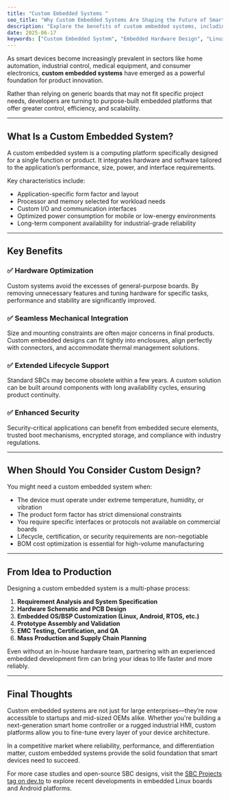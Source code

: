 ```yaml
---
title: "Custom Embedded Systems "
seo_title: "Why Custom Embedded Systems Are Shaping the Future of Smart Devices"
description: "Explore the benefits of custom embedded systems, including optimized performance, long-term support, and application-specific integration for smart devices and industrial applications."
date: 2025-06-17
keywords: ["Custom Embedded System", "Embedded Hardware Design", "Linux BSP", "Industrial SBC", "Embedded Development", "Smart Devices"]
---
```


As smart devices become increasingly prevalent in sectors like home automation, industrial control, medical equipment, and consumer electronics, **custom embedded systems** have emerged as a powerful foundation for product innovation.

Rather than relying on generic boards that may not fit specific project needs, developers are turning to purpose-built embedded platforms that offer greater control, efficiency, and scalability.

---

## What Is a Custom Embedded System?

A custom embedded system is a computing platform specifically designed for a single function or product. It integrates hardware and software tailored to the application’s performance, size, power, and interface requirements.

Key characteristics include:

- Application-specific form factor and layout  
- Processor and memory selected for workload needs  
- Custom I/O and communication interfaces  
- Optimized power consumption for mobile or low-energy environments  
- Long-term component availability for industrial-grade reliability

---

## Key Benefits

### ✅ Hardware Optimization  
Custom systems avoid the excesses of general-purpose boards. By removing unnecessary features and tuning hardware for specific tasks, performance and stability are significantly improved.

### ✅ Seamless Mechanical Integration  
Size and mounting constraints are often major concerns in final products. Custom embedded designs can fit tightly into enclosures, align perfectly with connectors, and accommodate thermal management solutions.

### ✅ Extended Lifecycle Support  
Standard SBCs may become obsolete within a few years. A custom solution can be built around components with long availability cycles, ensuring product continuity.

### ✅ Enhanced Security  
Security-critical applications can benefit from embedded secure elements, trusted boot mechanisms, encrypted storage, and compliance with industry regulations.

---

## When Should You Consider Custom Design?

You might need a custom embedded system when:

- The device must operate under extreme temperature, humidity, or vibration  
- The product form factor has strict dimensional constraints  
- You require specific interfaces or protocols not available on commercial boards  
- Lifecycle, certification, or security requirements are non-negotiable  
- BOM cost optimization is essential for high-volume manufacturing

---

## From Idea to Production

Designing a custom embedded system is a multi-phase process:

1. **Requirement Analysis and System Specification**  
2. **Hardware Schematic and PCB Design**  
3. **Embedded OS/BSP Customization (Linux, Android, RTOS, etc.)**  
4. **Prototype Assembly and Validation**  
5. **EMC Testing, Certification, and QA**  
6. **Mass Production and Supply Chain Planning**

Even without an in-house hardware team, partnering with an experienced embedded development firm can bring your ideas to life faster and more reliably.

---

## Final Thoughts

Custom embedded systems are not just for large enterprises—they’re now accessible to startups and mid-sized OEMs alike. Whether you're building a next-generation smart home controller or a rugged industrial HMI, custom platforms allow you to fine-tune every layer of your device architecture.

In a competitive market where reliability, performance, and differentiation matter, custom embedded systems provide the solid foundation that smart devices need to succeed.

For more case studies and open-source SBC designs, visit the [SBC Projects tag on dev.to](https://dev.to/t/sbc) to explore recent developments in embedded Linux boards and Android platforms.

